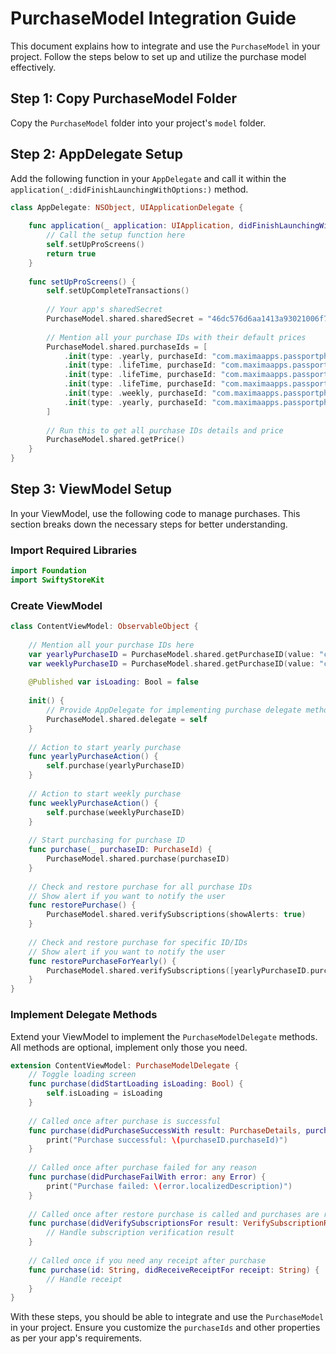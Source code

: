 # PurchaseModel Integration Guide

This document explains how to integrate and use the `PurchaseModel` in your project. Follow the steps below to set up and utilize the purchase model effectively.

## Step 1: Copy PurchaseModel Folder
Copy the `PurchaseModel` folder into your project's `model` folder.

## Step 2: AppDelegate Setup
Add the following function in your `AppDelegate` and call it within the `application(_:didFinishLaunchingWithOptions:)` method.

```swift
class AppDelegate: NSObject, UIApplicationDelegate {
    
    func application(_ application: UIApplication, didFinishLaunchingWithOptions launchOptions: [UIApplication.LaunchOptionsKey : Any]? = nil) -> Bool {
        // Call the setup function here
        self.setUpProScreens()
        return true
    }
    
    func setUpProScreens() {
        self.setUpCompleteTransactions()
        
        // Your app's sharedSecret
        PurchaseModel.shared.sharedSecret = "46dc576d6aa1413a93021006f7d880aa"
        
        // Mention all your purchase IDs with their default prices
        PurchaseModel.shared.purchaseIds = [
            .init(type: .yearly, purchaseId: "com.maximaapps.passportphoto.yearly", priceDefaultValue: "$9.99", priceDefaultValueDouble: 9.99),
            .init(type: .lifeTime, purchaseId: "com.maximaapps.passportphoto.lifetime", priceDefaultValue: "$19.99", priceDefaultValueDouble: 19.99, needSplitPrice: true, splitPriceStringSuffix: "Month"),
            .init(type: .lifeTime, purchaseId: "com.maximaapps.passportphoto.lifetimew", priceDefaultValue: "$14.99", priceDefaultValueDouble: 14.99, needSplitPrice: true, splitPriceStringSuffix: "Month"),
            .init(type: .lifeTime, purchaseId: "com.maximaapps.passportphoto.lifetime2", priceDefaultValue: "$29.99", priceDefaultValueDouble: 29.99),
            .init(type: .weekly, purchaseId: "com.maximaapps.passportphoto.weekly", priceDefaultValue: "$4.99", priceDefaultValueDouble: 4.99),
            .init(type: .yearly, purchaseId: "com.maximaapps.passportphoto.yearly2", priceDefaultValue: "$14.99", priceDefaultValueDouble: 14.99)
        ]
        
        // Run this to get all purchase IDs details and price
        PurchaseModel.shared.getPrice()
    }
}
```

## Step 3: ViewModel Setup
In your ViewModel, use the following code to manage purchases. This section breaks down the necessary steps for better understanding.

### Import Required Libraries
```swift
import Foundation
import SwiftyStoreKit
```

### Create ViewModel
```swift
class ContentViewModel: ObservableObject {
    
    // Mention all your purchase IDs here
    var yearlyPurchaseID = PurchaseModel.shared.getPurchaseID(value: "com.maximaapps.passportphoto.yearly")
    var weeklyPurchaseID = PurchaseModel.shared.getPurchaseID(value: "com.maximaapps.passportphoto.weekly")
    
    @Published var isLoading: Bool = false
    
    init() {
        // Provide AppDelegate for implementing purchase delegate methods
        PurchaseModel.shared.delegate = self
    }
    
    // Action to start yearly purchase
    func yearlyPurchaseAction() {
        self.purchase(yearlyPurchaseID)
    }
    
    // Action to start weekly purchase
    func weeklyPurchaseAction() {
        self.purchase(weeklyPurchaseID)
    }
    
    // Start purchasing for purchase ID
    func purchase(_ purchaseID: PurchaseId) {
        PurchaseModel.shared.purchase(purchaseID)
    }
    
    // Check and restore purchase for all purchase IDs
    // Show alert if you want to notify the user
    func restorePurchase() {
        PurchaseModel.shared.verifySubscriptions(showAlerts: true)
    }
    
    // Check and restore purchase for specific ID/IDs
    // Show alert if you want to notify the user
    func restorePurchaseForYearly() {
        PurchaseModel.shared.verifySubscriptions([yearlyPurchaseID.purchaseId], showAlerts: true)
    }
}
```

### Implement Delegate Methods
Extend your ViewModel to implement the `PurchaseModelDelegate` methods. All methods are optional, implement only those you need.

```swift
extension ContentViewModel: PurchaseModelDelegate {
    // Toggle loading screen
    func purchase(didStartLoading isLoading: Bool) {
        self.isLoading = isLoading
    }
    
    // Called once after purchase is successful
    func purchase(didPurchaseSuccessWith result: PurchaseDetails, purchaseID: PurchaseId) {
        print("Purchase successful: \(purchaseID.purchaseId)")
    }
    
    // Called once after purchase failed for any reason
    func purchase(didPurchaseFailWith error: any Error) {
        print("Purchase failed: \(error.localizedDescription)")
    }
    
    // Called once after restore purchase is called and purchases are restored
    func purchase(didVerifySubscriptionsFor result: VerifySubscriptionResult, showAlert: Bool) {
        // Handle subscription verification result
    }
    
    // Called once if you need any receipt after purchase
    func purchase(id: String, didReceiveReceiptFor receipt: String) {
        // Handle receipt
    }
}
```

With these steps, you should be able to integrate and use the `PurchaseModel` in your project. Ensure you customize the `purchaseIds` and other properties as per your app's requirements.

